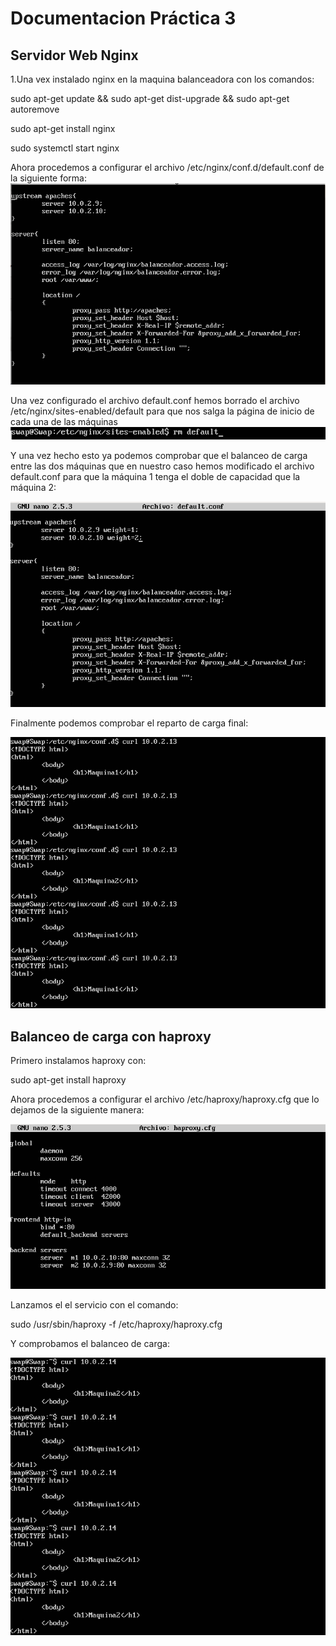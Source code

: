# Documentacion Práctica 3 #

## Servidor Web Nginx
1.Una vex instalado nginx en la maquina balanceadora con los comandos:

sudo apt-get update && sudo apt-get dist-upgrade && sudo apt-get
autoremove

sudo apt-get install nginx

sudo systemctl start nginx

Ahora procedemos a configurar el archivo /etc/nginx/conf.d/default.conf de la siguiente forma:
![Practica3](/Practica3/ConfiguracionNginx.png)

Una vez configurado el archivo default.conf hemos borrado el archivo /etc/nginx/sites-enabled/default para que nos salga la página de inicio de cada una de las máquinas
![Practica3](/Practica3/RmDefault.png)

Y una vez hecho esto ya podemos comprobar que el balanceo de carga entre las dos máquinas que en nuestro caso hemos modificado el archivo default.conf para que la máquina 1 tenga el doble de capacidad que la máquina 2:

![Practica3](/Practica3/ConfiguracionDefaultFinal.png)

Finalmente podemos comprobar el reparto de carga final:

![Practica3](/Practica3/FuncionaminetoFinal.png)

## Balanceo de carga con haproxy

Primero instalamos haproxy con:

sudo apt-get install haproxy

Ahora procedemos a configurar el archivo /etc/haproxy/haproxy.cfg que lo dejamos de la siguiente manera:

![Practica3](/Practica3/ConfiguracionHaproxy.png)


Lanzamos el el servicio con el comando:

sudo /usr/sbin/haproxy -f /etc/haproxy/haproxy.cfg

Y comprobamos el balanceo de carga:

![Practica3](/Practica3/RepartoHaproxy.png)
